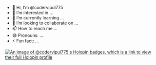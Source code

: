 - 👋 Hi, I’m @codervipul775
- 👀 I’m interested in ...
- 🌱 I’m currently learning ...
- 💞️ I’m looking to collaborate on ...
- 📫 How to reach me ...
- 😄 Pronouns: ...
- ⚡ Fun fact: ...

<!---
codervipul775/codervipul775 is a ✨ special ✨ repository because its `README.md` (this file) appears on your GitHub profile.
You can click the Preview link to take a look at your changes.
--->
[![An image of @codervipul775's Holopin badges, which is a link to view their full Holopin profile](https://holopin.me/codervipul775)](https://holopin.io/@codervipul775)
